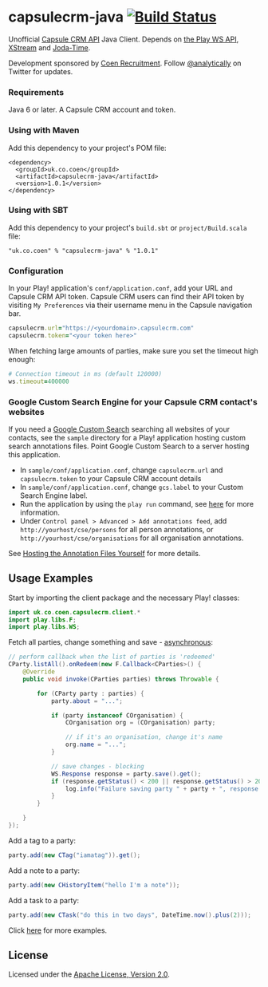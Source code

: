capsulecrm-java [![Build Status](https://travis-ci.org/coenrecruitment/capsulecrm-java.png)](https://travis-ci.org/coenrecruitment/capsulecrm-java)
===============

Unofficial [Capsule CRM API](http://developer.capsulecrm.com/) Java Client.
Depends on [the Play WS API](http://www.playframework.com/documentation/2.1.1/JavaWS), [XStream](http://xstream.codehaus.org/) and [Joda-Time](http://joda-time.sourceforge.net/).

Development sponsored by [Coen Recruitment](http://www.coen.co.uk). Follow [@analytically](http://twitter.com/analytically) on Twitter for updates.

### Requirements

Java 6 or later. A Capsule CRM account and token.

### Using with Maven

Add this dependency to your project's POM file:

    <dependency>
      <groupId>uk.co.coen</groupId>
      <artifactId>capsulecrm-java</artifactId>
      <version>1.0.1</version>
    </dependency>

### Using with SBT

Add this dependency to your project's `build.sbt` or `project/Build.scala` file:

    "uk.co.coen" % "capsulecrm-java" % "1.0.1"

### Configuration

In your Play! application's `conf/application.conf`, add your URL and Capsule CRM API token.
Capsule CRM users can find their API token by visiting `My Preferences` via their username menu in the Capsule navigation bar.

```ruby
capsulecrm.url="https://<yourdomain>.capsulecrm.com"
capsulecrm.token="<your token here>"
```

When fetching large amounts of parties, make sure you set the timeout high enough:

```ruby
# Connection timeout in ms (default 120000)
ws.timeout=400000
```

### Google Custom Search Engine for your Capsule CRM contact's websites

If you need a [Google Custom Search](http://www.google.co.uk/cse/) searching all websites of your contacts, see the `sample`
directory for a Play! application hosting custom search annotations files. Point Google Custom Search to a server hosting this application.

* In `sample/conf/application.conf`, change `capsulecrm.url` and `capsulecrm.token` to your Capsule CRM account details
* In `sample/conf/application.conf`, change `gcs.label` to your Custom Search Engine label.
* Run the application by using the `play run` command, see [here](http://www.playframework.com/documentation/2.0/PlayConsole) for more information.
* Under `Control panel > Advanced > Add annotations feed`, add `http://yourhost/cse/persons` for
all person annotations, or `http://yourhost/cse/organisations` for all organisation annotations.

See [Hosting the Annotation Files Yourself](https://developers.google.com/custom-search/docs/annotations#host) for more details.

Usage Examples
--------------

Start by importing the client package and the necessary Play! classes:

```java
import uk.co.coen.capsulecrm.client.*
import play.libs.F;
import play.libs.WS;
```

Fetch all parties, change something and save - [asynchronous](http://www.playframework.com/documentation/2.1.1/JavaAsync):

```java
// perform callback when the list of parties is 'redeemed'
CParty.listAll().onRedeem(new F.Callback<CParties>() {
    @Override
    public void invoke(CParties parties) throws Throwable {

        for (CParty party : parties) {
            party.about = "...";

            if (party instanceof COrganisation) {
                COrganisation org = (COrganisation) party;

                // if it's an organisation, change it's name
                org.name = "...";
            }

            // save changes - blocking
            WS.Response response = party.save().get();
            if (response.getStatus() < 200 || response.getStatus() > 206) {
                log.info("Failure saving party " + party + ", response " + response.getStatus() + " " + response.getStatusText());
            }
        }

    }
});
```

Add a tag to a party:

```java
party.add(new CTag("iamatag")).get();
```

Add a note to a party:

```java
party.add(new CHistoryItem("hello I'm a note"));
```

Add a task to a party:

```java
party.add(new CTask("do this in two days", DateTime.now().plus(2)));
```

Click [here](https://github.com/coenrecruitment/capsulecrm-java/tree/master/src/test/java/uk/co/coen/capsulecrm/client) for more examples.

License
-------

Licensed under the [Apache License, Version 2.0](http://www.apache.org/licenses/LICENSE-2.0).